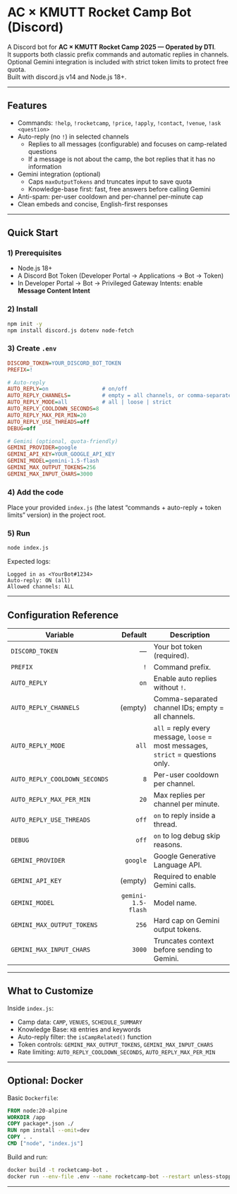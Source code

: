 # AC × KMUTT Rocket Camp Bot (Discord)

A Discord bot for **AC × KMUTT Rocket Camp 2025 — Operated by DTI**.  
It supports both classic prefix commands and automatic replies in channels.  
Optional Gemini integration is included with strict token limits to protect free quota.  
Built with discord.js v14 and Node.js 18+.

---

## Features

- Commands: `!help`, `!rocketcamp`, `!price`, `!apply`, `!contact`, `!venue`, `!ask <question>`
- Auto-reply (no `!`) in selected channels
  - Replies to all messages (configurable) and focuses on camp-related questions
  - If a message is not about the camp, the bot replies that it has no information
- Gemini integration (optional)
  - Caps `maxOutputTokens` and truncates input to save quota
  - Knowledge-base first: fast, free answers before calling Gemini
- Anti-spam: per-user cooldown and per-channel per-minute cap
- Clean embeds and concise, English-first responses

---

## Quick Start

### 1) Prerequisites
- Node.js 18+
- A Discord Bot Token (Developer Portal → Applications → Bot → Token)
- In Developer Portal → Bot → Privileged Gateway Intents: enable **Message Content Intent**

### 2) Install
```bash
npm init -y
npm install discord.js dotenv node-fetch
```

### 3) Create `.env`
```ini
DISCORD_TOKEN=YOUR_DISCORD_BOT_TOKEN
PREFIX=!

# Auto-reply
AUTO_REPLY=on                 # on/off
AUTO_REPLY_CHANNELS=          # empty = all channels, or comma-separated channel IDs
AUTO_REPLY_MODE=all           # all | loose | strict
AUTO_REPLY_COOLDOWN_SECONDS=8
AUTO_REPLY_MAX_PER_MIN=20
AUTO_REPLY_USE_THREADS=off
DEBUG=off

# Gemini (optional, quota-friendly)
GEMINI_PROVIDER=google
GEMINI_API_KEY=YOUR_GOOGLE_API_KEY
GEMINI_MODEL=gemini-1.5-flash
GEMINI_MAX_OUTPUT_TOKENS=256
GEMINI_MAX_INPUT_CHARS=3000
```

### 4) Add the code
Place your provided `index.js` (the latest “commands + auto-reply + token limits” version) in the project root.

### 5) Run
```bash
node index.js
```

Expected logs:
```
Logged in as <YourBot#1234>
Auto-reply: ON (all)
Allowed channels: ALL
```

---

## Configuration Reference

| Variable | Default | Description |
|---|---:|---|
| `DISCORD_TOKEN` | — | Your bot token (required). |
| `PREFIX` | `!` | Command prefix. |
| `AUTO_REPLY` | `on` | Enable auto replies without `!`. |
| `AUTO_REPLY_CHANNELS` | (empty) | Comma-separated channel IDs; empty = all channels. |
| `AUTO_REPLY_MODE` | `all` | `all` = reply every message, `loose` = most messages, `strict` = questions only. |
| `AUTO_REPLY_COOLDOWN_SECONDS` | `8` | Per-user cooldown per channel. |
| `AUTO_REPLY_MAX_PER_MIN` | `20` | Max replies per channel per minute. |
| `AUTO_REPLY_USE_THREADS` | `off` | `on` to reply inside a thread. |
| `DEBUG` | `off` | `on` to log debug skip reasons. |
| `GEMINI_PROVIDER` | `google` | Google Generative Language API. |
| `GEMINI_API_KEY` | (empty) | Required to enable Gemini calls. |
| `GEMINI_MODEL` | `gemini-1.5-flash` | Model name. |
| `GEMINI_MAX_OUTPUT_TOKENS` | `256` | Hard cap on Gemini output tokens. |
| `GEMINI_MAX_INPUT_CHARS` | `3000` | Truncates context before sending to Gemini. |

---

## What to Customize

Inside `index.js`:
- Camp data: `CAMP`, `VENUES`, `SCHEDULE_SUMMARY`
- Knowledge Base: `KB` entries and keywords
- Auto-reply filter: the `isCampRelated()` function
- Token controls: `GEMINI_MAX_OUTPUT_TOKENS`, `GEMINI_MAX_INPUT_CHARS`
- Rate limiting: `AUTO_REPLY_COOLDOWN_SECONDS`, `AUTO_REPLY_MAX_PER_MIN`

---

## Optional: Docker

Basic `Dockerfile`:

```dockerfile
FROM node:20-alpine
WORKDIR /app
COPY package*.json ./
RUN npm install --omit=dev
COPY . .
CMD ["node", "index.js"]
```

Build and run:

```bash
docker build -t rocketcamp-bot .
docker run --env-file .env --name rocketcamp-bot --restart unless-stopped rocketcamp-bot
```

---

